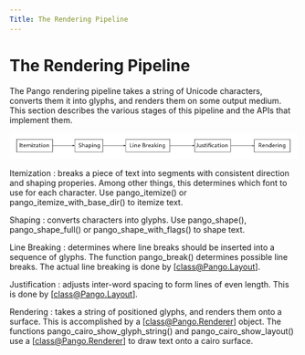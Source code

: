 ```yaml
---
Title: The Rendering Pipeline
---
```


# The Rendering Pipeline

The Pango rendering pipeline takes a string of Unicode characters, converts them
it into glyphs, and renders them on some output medium. This section describes the
various stages of this pipeline and the APIs that implement them.

<picture>
  <source srcset="pipeline-dark.png" media="(prefers-color-scheme: dark)">
  <img alt="Pango Rendering Pipeline" src="pipeline-light.png">
</picture>

Itemization
: breaks a piece of text into segments with consistent direction and shaping
  properies. Among other things, this determines which font to use for each
  character. Use pango_itemize() or pango_itemize_with_base_dir() to itemize text.

Shaping
: converts characters into glyphs. Use pango_shape(), pango_shape_full() or
  pango_shape_with_flags() to shape text.

Line Breaking
: determines where line breaks should be inserted into a sequence of glyphs.
  The function pango_break() determines possible line breaks. The actual line
  breaking is done by [class@Pango.Layout].

Justification
: adjusts inter-word spacing to form lines of even length. This is done by
  [class@Pango.Layout].

Rendering
: takes a string of positioned glyphs, and renders them onto a surface. This is
  accomplished by a [class@Pango.Renderer] object. The functions
  pango_cairo_show_glyph_string() and pango_cairo_show_layout() use a
  [class@Pango.Renderer] to draw text onto a cairo surface.
